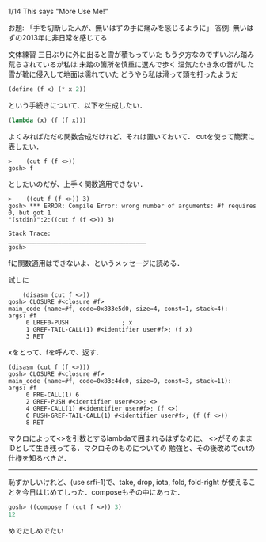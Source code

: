 1/14 This says "More Use Me!"

お題: 「手を切断した人が、無いはずの手に痛みを感じるように」
答例: 無いはずの2013年に非日常を感じてる

文体練習
三日ぶりに外に出ると雪が積もっていた
もう夕方なのでずいぶん踏み荒らされているが私は
未踏の箇所を慎重に選んで歩く
湿気たかき氷の音がした
雪が靴に侵入して地面は濡れていた
どうやら私は滑って頭を打ったようだ

```scheme
(define (f x) (* x 2))
```

という手続きについて、以下を生成したい．

```scheme
(lambda (x) (f (f x)))
```

よくみればただの関数合成だけれど、それは置いておいて．
cutを使って簡潔に表したい．

    >    (cut f (f <>))
    gosh> f

としたいのだが、上手く関数適用できない．

    >    ((cut f (f <>)) 3)
    gosh> *** ERROR: Compile Error: wrong number of arguments: #f requires 0, but got 1
    "(stdin)":2:((cut f (f <>)) 3)

    Stack Trace:
    _______________________________________
    gosh> 

fに関数適用はできないよ、というメッセージに読める．

試しに

        (disasm (cut f <>))
    gosh> CLOSURE #<closure #f>
    main_code (name=#f, code=0x833e5d0, size=4, const=1, stack=4):
    args: #f
         0 LREF0-PUSH               ; x
         1 GREF-TAIL-CALL(1) #<identifier user#f>; (f x)
         3 RET 

xをとって、fを呼んで、返す．

    (disasm (cut f (f <>)))
    gosh> CLOSURE #<closure #f>
    main_code (name=#f, code=0x83c4dc0, size=9, const=3, stack=11):
    args: #f
         0 PRE-CALL(1) 6
         2 GREF-PUSH #<identifier user#<>>; <>
         4 GREF-CALL(1) #<identifier user#f>; (f <>)
         6 PUSH-GREF-TAIL-CALL(1) #<identifier user#f>; (f (f <>))
         8 RET 

マクロによって<>を引数とするlambdaで囲まれるはずなのに、
<>がそのままIDとして生き残ってる．マクロそのものについての
勉強と、その後改めてcutの仕様を知るべきだ．

---

恥ずかしいけれど、(use srfi-1)で、take, drop, iota, fold, fold-right
が使えることを今日はじめてしった．composeもその中にあった．

```scheme
gosh> ((compose f (cut f <>)) 3)
12
```

めでたしめでたい
